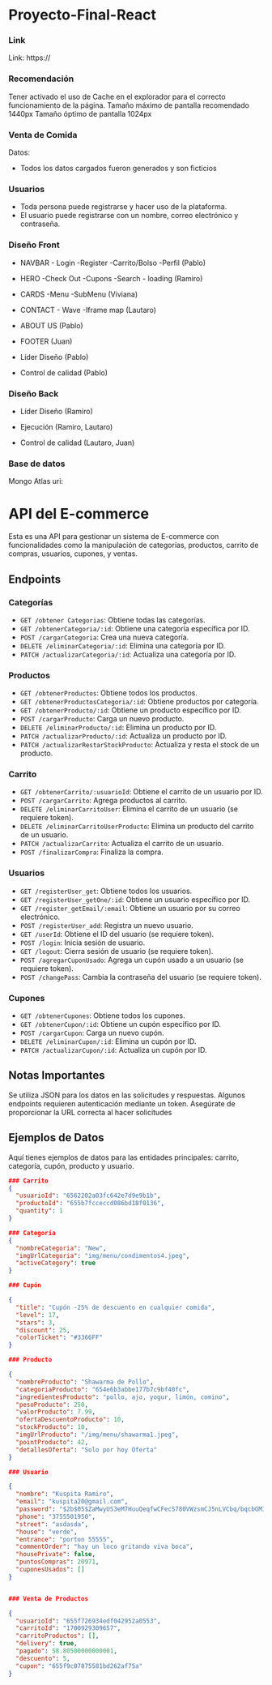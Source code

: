 # Proyecto-Final-React

### Link

Link: https://

### Recomendación

Tener activado el uso de Cache en el explorador para el correcto funcionamiento de la página.
Tamaño máximo de pantalla recomendado 1440px
Tamaño óptimo de pantalla 1024px

### Venta de Comida

Datos:

- Todos los datos cargados fueron generados y son ficticios


### Usuarios

- Toda persona puede registrarse y hacer uso de la plataforma. 
- El usuario puede registrarse con un nombre, correo electrónico y contraseña.


### Diseño Front

- NAVBAR - Login -Register -Carrito/Bolso -Perfil (Pablo)
- HERO -Check Out -Cupons -Search - loading (Ramiro)
- CARDS -Menu -SubMenu (Viviana)
- CONTACT - Wave -Iframe map (Lautaro)
- ABOUT US (Pablo)
- FOOTER  (Juan) 

- Líder Diseño (Pablo)

- Control de calidad (Pablo)

### Diseño Back

- Líder Diseño (Ramiro)
- Ejecución (Ramiro, Lautaro)

- Control de calidad (Lautaro, Juan)

### Base de datos
Mongo Atlas
uri: 


# API del E-commerce

Esta es una API para gestionar un sistema de E-commerce con funcionalidades como la manipulación de categorías, productos, carrito de compras, usuarios, cupones, y ventas.

## Endpoints

### Categorías

- `GET /obtener Categorias`: Obtiene todas las categorías.
- `GET /obtenerCategoria/:id`: Obtiene una categoría específica por ID.
- `POST /cargarCategoria`: Crea una nueva categoría.
- `DELETE /eliminarCategoria/:id`: Elimina una categoría por ID.
- `PATCH /actualizarCategoria/:id`: Actualiza una categoría por ID.

### Productos

- `GET /obtenerProductos`: Obtiene todos los productos.
- `GET /obtenerProductosCategoria/:id`: Obtiene productos por categoría.
- `GET /obtenerProducto/:id`: Obtiene un producto específico por ID.
- `POST /cargarProducto`: Carga un nuevo producto.
- `DELETE /eliminarProducto/:id`: Elimina un producto por ID.
- `PATCH /actualizarProducto/:id`: Actualiza un producto por ID.
- `PATCH /actualizarRestarStockProducto`: Actualiza y resta el stock de un producto.

### Carrito

- `GET /obtenerCarrito/:usuarioId`: Obtiene el carrito de un usuario por ID.
- `POST /cargarCarrito`: Agrega productos al carrito.
- `DELETE /eliminarCarritoUser`: Elimina el carrito de un usuario (se requiere token).
- `DELETE /eliminarCarritoUserProducto`: Elimina un producto del carrito de un usuario.
- `PATCH /actualizarCarrito`: Actualiza el carrito de un usuario.
- `POST /finalizarCompra`: Finaliza la compra.

### Usuarios

- `GET /registerUser_get`: Obtiene todos los usuarios.
- `GET /registerUser_getOne/:id`: Obtiene un usuario específico por ID.
- `GET /register_getEmail/:email`: Obtiene un usuario por su correo electrónico.
- `POST /registerUser_add`: Registra un nuevo usuario.
- `GET /userId`: Obtiene el ID del usuario (se requiere token).
- `POST /login`: Inicia sesión de usuario.
- `GET /logout`: Cierra sesión de usuario (se requiere token).
- `POST /agregarCuponUsado`: Agrega un cupón usado a un usuario (se requiere token).
- `POST /changePass`: Cambia la contraseña del usuario (se requiere token).

### Cupones

- `GET /obtenerCupones`: Obtiene todos los cupones.
- `GET /obtenerCupon/:id`: Obtiene un cupón específico por ID.
- `POST /cargarCupon`: Carga un nuevo cupón.
- `DELETE /eliminarCupon/:id`: Elimina un cupón por ID.
- `PATCH /actualizarCupon/:id`: Actualiza un cupón por ID.


## Notas Importantes
Se utiliza JSON para los datos en las solicitudes y respuestas.
Algunos endpoints requieren autenticación mediante un token.
Asegúrate de proporcionar la URL correcta al hacer solicitudes

## Ejemplos de Datos

Aquí tienes ejemplos de datos para las entidades principales: carrito, categoría, cupón, producto y usuario.


```json
### Carrito
{
  "usuarioId": "6562202a03fc642e7d9e9b1b",
  "productoId": "655b7fcceccd086bd18f0136",
  "quantity": 1
}

### Categoría
{
  "nombreCategoria": "New",
  "imgUrlCategoria": "img/menu/condimentos4.jpeg",
  "activeCategory": true
}

### Cupón

{
  "title": "Cupón -25% de descuento en cualquier comida",
  "level": 17,
  "stars": 3,
  "discount": 25,
  "colorTicket": "#3366FF"
}

### Producto

{
  "nombreProducto": "Shawarma de Pollo",
  "categoriaProducto": "654e6b3abbe177b7c9bf40fc",
  "ingredientesProducto": "pollo, ajo, yogur, limón, comino",
  "pesoProducto": 250,
  "valorProducto": 7.99,
  "ofertaDescuentoProducto": 10,
  "stockProducto": 10,
  "imgUrlProducto": "/img/menu/shawarma1.jpeg",
  "pointProducto": 42,
  "detallesOferta": "Solo por hoy Oferta"
}

### Usuario

{
  "nombre": "Kuspita Ramiro",
  "email": "kuspita20@gmail.com",
  "password": "$2b$05$ZaMwyUS3eM7HuuQeqfwCFecS780VWzsmCJ5nLVCbq/bqcbGMI9lqS",
  "phone": "3755501950",
  "street": "asdasda",
  "house": "verde",
  "entrance": "porton 55555",
  "commentOrder": "hay un loco gritando viva boca",
  "housePrivate": false,
  "puntosCompras": 20971,
  "cuponesUsados": []
}


### Venta de Productos

{
  "usuarioId": "655f726934edf042952a0553",
  "carritoId": "1700929309657",
  "carritoProductos": [],
  "delivery": true,
  "pagado": 58.80500000000001,
  "descuento": 5,
  "cupon": "655f9c07875581bd262af75a"
}


